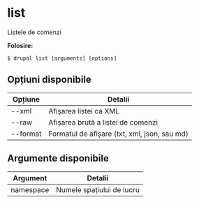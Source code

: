 # list
Listele de comenzi

**Folosire:**
```
$ drupal list [arguments] [options]
```

## Opțiuni disponibile
Opțiune | Detalii
-------|-------------
--xml | Afișarea listei ca XML
--raw | Afișarea brută a listei de comenzi
--format | Formatul de afișare (txt, xml, json, sau md)

## Argumente disponibile
Argument | Detalii
---------|-------------
namespace | Numele spațiului de lucru
